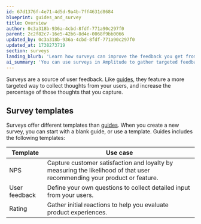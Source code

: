 ```yaml
---
id: 67d1376f-4e71-4d5d-9a4b-7ff4631d8684
blueprint: guides_and_survey
title: Overview
author: 0c3a318b-936a-4cbd-8fdf-771a90c297f0
parent: 2c2f82c7-16e5-42b6-8d4e-0068f9bb0066
updated_by: 0c3a318b-936a-4cbd-8fdf-771a90c297f0
updated_at: 1738273719
section: surveys
landing_blurb: 'Learn how surveys can improve the feedback you get from your users, and preview the available templates.'
ai_summary: 'You can use surveys in Amplitude to gather targeted feedback from users. Surveys provide different templates like NPS, User Feedback, and Rating to capture specific types of user input. The NPS template measures customer satisfaction, User Feedback allows custom questions, and Rating collects initial reactions for product evaluation. Utilize these survey templates to enhance your understanding of user thoughts and experiences.'
---
```

Surveys are a source of user feedback. Like [guides](/docs/guides-and-surveys/guides), they feature a more targeted way to collect thoughts from your users, and increase the percentage of those thoughts that you capture.

## Survey templates

Surveys offer different templates than [guides](/docs/guides-and-surveys/guides/guide-overview#guide-templates). When you create a new survey, you can start with a blank guide, or use a template. Guides includes the following templates:

| Template      | Use case                                                                                                                 |
| ------------- | ------------------------------------------------------------------------------------------------------------------------ |
| NPS           | Capture customer satisfaction and loyalty by measuring the likelihood of that user recommending your product or feature. |
| User feedback | Define your own questions to collect detailed input from your users.                                                     |
| Rating        | Gather initial reactions to help you evaluate product experiences.                                                       |
